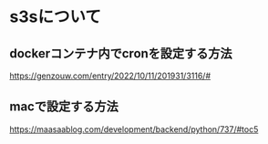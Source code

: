 # s3sについて
## dockerコンテナ内でcronを設定する方法
https://genzouw.com/entry/2022/10/11/201931/3116/#

## macで設定する方法
https://maasaablog.com/development/backend/python/737/#toc5